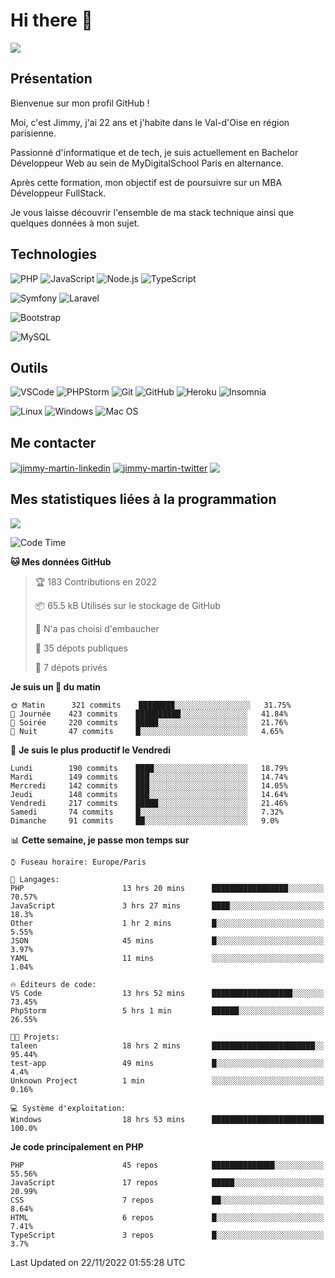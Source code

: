 # Hi there 👋

![](https://komarev.com/ghpvc/?username=jimmy-martin&color=1a1b27)

<!--
**jimmy-martin/jimmy-martin** is a ✨ _special_ ✨ repository because its `README.md` (this file) appears on your GitHub profile.

Here are some ideas to get you started:

- 🔭 I’m currently working on ...
- 🌱 I’m currently learning ...
- 👯 I’m looking to collaborate on ...
- 🤔 I’m looking for help with ...
- 💬 Ask me about ...
- 📫 How to reach me: ...
- 😄 Pronouns: ...
- ⚡ Fun fact: ...
-->

## Présentation

Bienvenue sur mon profil GitHub !

Moi, c'est Jimmy, j'ai 22 ans et j'habite dans le Val-d'Oise en région parisienne.

Passionné d'informatique et de tech, je suis actuellement en Bachelor Développeur Web au sein de MyDigitalSchool Paris en alternance.

Après cette formation, mon objectif est de poursuivre sur un MBA Développeur FullStack.

Je vous laisse découvrir l'ensemble de ma stack technique ainsi que quelques données à mon sujet.

## Technologies

<div>

![PHP](https://img.shields.io/badge/PHP-777BB4?style=for-the-badge&logo=php&logoColor=white) ![JavaScript](https://img.shields.io/badge/JavaScript-F7DF1E?style=for-the-badge&logo=javascript&logoColor=black) ![Node.js](https://img.shields.io/badge/Node.js-43853D?style=for-the-badge&logo=node.js&logoColor=white) ![TypeScript](https://img.shields.io/badge/TypeScript-007ACC?style=for-the-badge&logo=typescript&logoColor=white)

</div>
<div>

![Symfony](https://img.shields.io/badge/Symfony-092E20?style=for-the-badge&logo=symfony&logoColor=white) ![Laravel](https://img.shields.io/badge/Laravel-FF2D20?style=for-the-badge&logo=laravel&logoColor=white)

</div>
<div>

![Bootstrap](https://img.shields.io/badge/Bootstrap-563D7C?style=for-the-badge&logo=bootstrap&logoColor=white)

</div>
<div>

![MySQL](https://img.shields.io/badge/MySQL-4479A1?style=for-the-badge&logo=mysql&logoColor=white)

</div>

## Outils

![VSCode](https://img.shields.io/badge/VSCode-007ACC?style=for-the-badge&logo=visual-studio-code&logoColor=white)
![PHPStorm](http://img.shields.io/badge/-PHPStorm-181717?style=for-the-badge&logo=phpstorm&logoColor=white)
![Git](https://img.shields.io/badge/Git-E44C30?style=for-the-badge&logo=git&logoColor=white)
![GitHub](https://img.shields.io/badge/GitHub-100000?style=for-the-badge&logo=github&logoColor=white)
![Heroku](https://img.shields.io/badge/Heroku-6762a6?style=for-the-badge&logo=heroku&logoColor=white)
![Insomnia](https://img.shields.io/badge/Insomnia-5600cd?style=for-the-badge&logo=insomnia&logoColor=white)

![Linux](https://img.shields.io/badge/Linux-FCC624?style=for-the-badge&logo=linux&logoColor=white)
![Windows](https://img.shields.io/badge/Windows-0078D6?style=for-the-badge&logo=windows&logoColor=white)
![Mac OS](https://img.shields.io/badge/mac%20os-000000?style=for-the-badge&logo=apple&logoColor=white)

## Me contacter

<p>
<a href="https://www.linkedin.com/in/jimmy-martin-dev/" target="blank"><img align="center" src="https://img.shields.io/badge/-LinkedIn-0077B5?style=for-the-badge&logo=Linkedin&logoColor=white&link=https://www.linkedin.com/in/jimmy-martin-dev/" alt="jimmy-martin-linkedin"/></a>
<a href="https://twitter.com/jimmydev_" target="blank"><img align="center" src="https://img.shields.io/badge/-Twitter-1DA1F2?style=for-the-badge&logo=Twitter&logoColor=white&link=https://twitter.com/jimmydev_" alt="jimmy-martin-twitter"/></a>
 <a href="mailto:jimmy.martin952@gmail.com" target="blank"><img align="center" src="https://img.shields.io/badge/gmail-D14836?style=for-the-badge&logo=gmail&logoColor=white" /></a>
</p>

## Mes statistiques liées à la programmation

<a href="https://github-readme-stats.vercel.app/api/top-langs/?username=jimmy-martin&layout=compact">
  <img align="center" src="https://github-readme-stats.vercel.app/api/top-langs/?username=jimmy-martin&layout=compact"/>
</a>



<!--START_SECTION:waka-->
![Code Time](http://img.shields.io/badge/Code%20Time-1%2C303%20hrs%2033%20mins-blue)

**🐱 Mes données GitHub** 

> 🏆 183 Contributions en 2022
 > 
> 📦 65.5 kB Utilisés sur le stockage de GitHub 
 > 
> 🚫 N'a pas choisi d'embaucher
 > 
> 📜 35 dépots publiques 
 > 
> 🔑 7 dépots privés  
 > 
**Je suis un 🐤 du matin** 

```text
🌞 Matin      321 commits    ████████░░░░░░░░░░░░░░░░░   31.75% 
🌆 Journée    423 commits    ██████████░░░░░░░░░░░░░░░   41.84% 
🌃 Soirée     220 commits    █████░░░░░░░░░░░░░░░░░░░░   21.76% 
🌙 Nuit       47 commits     █░░░░░░░░░░░░░░░░░░░░░░░░   4.65%

```
📅 **Je suis le plus productif le Vendredi** 

```text
Lundi        190 commits    ████░░░░░░░░░░░░░░░░░░░░░   18.79% 
Mardi        149 commits    ███░░░░░░░░░░░░░░░░░░░░░░   14.74% 
Mercredi     142 commits    ███░░░░░░░░░░░░░░░░░░░░░░   14.05% 
Jeudi        148 commits    ███░░░░░░░░░░░░░░░░░░░░░░   14.64% 
Vendredi     217 commits    █████░░░░░░░░░░░░░░░░░░░░   21.46% 
Samedi       74 commits     █░░░░░░░░░░░░░░░░░░░░░░░░   7.32% 
Dimanche     91 commits     ██░░░░░░░░░░░░░░░░░░░░░░░   9.0%

```


📊 **Cette semaine, je passe mon temps sur** 

```text
⌚︎ Fuseau horaire: Europe/Paris

💬 Langages: 
PHP                      13 hrs 20 mins      █████████████████░░░░░░░░   70.57% 
JavaScript               3 hrs 27 mins       ████░░░░░░░░░░░░░░░░░░░░░   18.3% 
Other                    1 hr 2 mins         █░░░░░░░░░░░░░░░░░░░░░░░░   5.55% 
JSON                     45 mins             █░░░░░░░░░░░░░░░░░░░░░░░░   3.97% 
YAML                     11 mins             ░░░░░░░░░░░░░░░░░░░░░░░░░   1.04%

🔥 Éditeurs de code: 
VS Code                  13 hrs 52 mins      ██████████████████░░░░░░░   73.45% 
PhpStorm                 5 hrs 1 min         ██████░░░░░░░░░░░░░░░░░░░   26.55%

🐱‍💻 Projets: 
taleen                   18 hrs 2 mins       ███████████████████████░░   95.44% 
test-app                 49 mins             █░░░░░░░░░░░░░░░░░░░░░░░░   4.4% 
Unknown Project          1 min               ░░░░░░░░░░░░░░░░░░░░░░░░░   0.16%

💻 Système d'exploitation: 
Windows                  18 hrs 53 mins      █████████████████████████   100.0%

```

**Je code principalement en PHP** 

```text
PHP                      45 repos            ██████████████░░░░░░░░░░░   55.56% 
JavaScript               17 repos            █████░░░░░░░░░░░░░░░░░░░░   20.99% 
CSS                      7 repos             ██░░░░░░░░░░░░░░░░░░░░░░░   8.64% 
HTML                     6 repos             █░░░░░░░░░░░░░░░░░░░░░░░░   7.41% 
TypeScript               3 repos             █░░░░░░░░░░░░░░░░░░░░░░░░   3.7%

```



 Last Updated on 22/11/2022 01:55:28 UTC
<!--END_SECTION:waka-->


